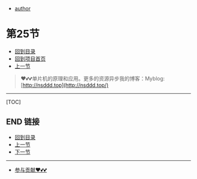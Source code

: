 + [author](https://github.com/3293172751)
# 第25节
+ [回到目录](../README.md)
+ [回到项目首页](../../README.md)
+ [上一节](24.md)
> ❤️💕💕单片机的原理和应用。更多的资源异步我的博客：Myblog:[http://nsddd.top](http://nsddd.top/)
---
[TOC]





## END 链接
+ [回到目录](../README.md)
+ [上一节](24.md)
+ [下一节](26.md)
---
+ [参与贡献❤️💕💕](https://github.com/3293172751/Block_Chain/blob/master/Git/git-contributor.md)